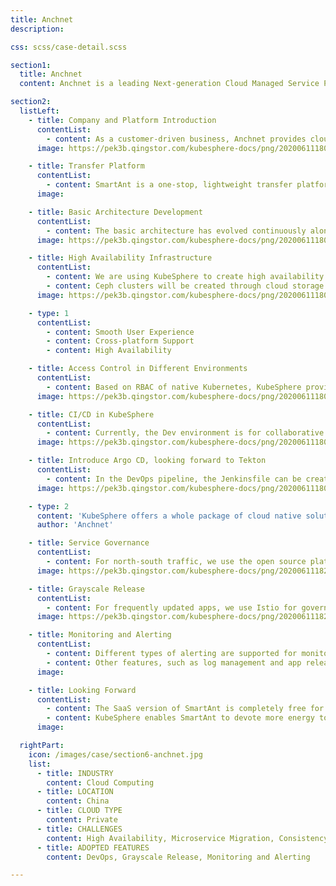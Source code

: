 ```yaml
---
title: Anchnet
description:

css: scss/case-detail.scss

section1:
  title: Anchnet
  content: Anchnet is a leading Next-generation Cloud Managed Service Provider (Cloud MSP) in China.

section2:
  listLeft:
    - title: Company and Platform Introduction
      contentList:
        - content: As a customer-driven business, Anchnet provides cloud native technologies and digital solutions for enterprise customers on the basis of Tencent Cloud. More specifically, we enable our customers to build next-generation cloud infrastructure and technology architectures, and to develop modern cloud native apps. We also provide them with comprehensive hosting services, intelligent cloud operations and management services. This is how we work to create great user experiences for our customers in accessing, managing and using the cloud. Ultimately, we are committed to building a bridge between new ecosystems in the IT industry and industrial Internet.
      image: https://pek3b.qingstor.com/kubesphere-docs/png/20200611180506.png

    - title: Transfer Platform
      contentList:
        - content: SmartAnt is a one-stop, lightweight transfer platform that helps users to transfer their business to the cloud in a rapid and convenient fashion. With visualized interfaces, SmartAnt supports one-click data transfer (e.g. host, database, and object storage), which has fundamentally solved the problem in the traditional ways of cloud transfer.
      image:

    - title: Basic Architecture Development
      contentList:
        - content: The basic architecture has evolved continuously along the road from a tool to a unimodule entity, a multi-module entity and finally a microservices architecture. Initially, high availability architecture deployment was achieved by servers in IDC machine rooms and now it is made possible by cloud servers. LB provided in public clouds and other SaaS products were used for high availability architecture before while the container orchestration tool Kubernetes is now used instead, which has seen technological advances one after another to satisfy different needs in the market. The process of microservice transformation is never an easy job, which covers infrastructure, declarative API, microservices and service network.
      image: https://pek3b.qingstor.com/kubesphere-docs/png/20200611180616.png

    - title: High Availability Infrastructure
      contentList:
        - content: We are using KubeSphere to create high availability architectures on the back of LB in public or private clouds. This open source platform features one-click deployment of high availability architectures in a convenient and efficient way. Nodes can be added dynamically after the deployment without the complexity of infrastructure deployment on Kubernetes.
        - content: Ceph clusters will be created through cloud storage as KubeSphere provides a variety of storage plugins. Data can be easily integrated into the storage class of Kubernetes, providing consistent storage services.
      image: https://pek3b.qingstor.com/kubesphere-docs/png/20200611180633.png

    - type: 1
      contentList:
        - content: Smooth User Experience
        - content: Cross-platform Support
        - content: High Availability

    - title: Access Control in Different Environments
      contentList:
        - content: Based on RBAC of native Kubernetes, KubeSphere provides the access control function for workspaces, with more detailed assignment of users, roles and access. For example, the Dev environment is for business development and developers can be authorized to access container logs. A test environment is for feature testing and a prod environment represents the official online environment, which can only be maintained by administrators.
      image: https://pek3b.qingstor.com/kubesphere-docs/png/20200611180719.png

    - title: CI/CD in KubeSphere
      contentList:
        - content: Currently, the Dev environment is for collaborative development. With GitLab CI and GitOPS, automatic deployment can be achieved from end to end. Meanwhile, the [DevOps](https://kubesphere.io/devops/) pipeline of KubeSphere for the official environment makes it possible to release apps without any scaling.
      image: https://pek3b.qingstor.com/kubesphere-docs/png/20200611180737.png

    - title: Introduce Argo CD, looking forward to Tekton
      contentList:
        - content: In the DevOps pipeline, the Jenkinsfile can be created with a simple Web configuration, which is convenient and efficient. We are also using Argo CD for part of our applications and we will try Tekton going forward.
      image: https://pek3b.qingstor.com/kubesphere-docs/png/20200611180838.png

    - type: 2
      content: 'KubeSphere offers a whole package of cloud native solutions, including high availability infrastructure deployment, CI/CD, service governance, access control, monitoring, logging and alerting.'
      author: 'Anchnet'

    - title: Service Governance
      contentList:
        - content: For north-south traffic, we use the open source platform Kong to provide the same API gateway. We offer Kubernetes infrastructure, black and white lists, and authentication and authorization features. For east-west traffic, Istio is used for service governance, load balancing, traffic monitoring, tracing analysis, circuit breaking and fallback. Fortunately, KubeSphere is an excellent platform for service governance, where we only need to submit Helm charts of our business apps to the platform as it features one-click deployment.
      image: https://pek3b.qingstor.com/kubesphere-docs/png/20200611182110.png

    - title: Grayscale Release
      contentList:
        - content: For frequently updated apps, we use Istio for governance in the case of a grayscale release. As canary release is also supported, it is very convenient for us to release app components of different versions by dragging and dropping in KubeSphere.
      image: https://pek3b.qingstor.com/kubesphere-docs/png/20200611182140.png

    - title: Monitoring and Alerting
      contentList:
        - content: Different types of alerting are supported for monitoring at different levels. Currently, the built-in monitoring feature of KubeSphere is used for Kubernetes and we are looking forward to more alerting solutions in the future.
        - content: Other features, such as log management and app release, are all conducive to our quick transformation of cloud native apps.
      image: 

    - title: Looking Forward
      contentList:
        - content: The SaaS version of SmartAnt is completely free for enterprises and individual users. The private custom version now supports the seamless transfer of OpenStack and Any to Image. Ultimately, images will be imported in other private or public platforms. Besides, our company is committed to multi-cloud management with a self-developed cloud management platform SmartOps, helping enterprises to better manage their clouds.
        - content: KubeSphere enables SmartAnt to devote more energy to the logic business development of our transfer platform. It offers a whole package of cloud native solutions, including high availability infrastructure deployment, CI/CD, Microservice governance, access control, monitoring, logging and alerting. With smooth user experiences, KubeSphere represents an open source platform and a vibrant community, where like-minded people can gather together and discuss their respective cloud native road that best suits their business.
      image:

  rightPart:
    icon: /images/case/section6-anchnet.jpg
    list:
      - title: INDUSTRY
        content: Cloud Computing
      - title: LOCATION
        content: China
      - title: CLOUD TYPE
        content: Private
      - title: CHALLENGES
        content: High Availability, Microservice Migration, Consistency
      - title: ADOPTED FEATURES
        content: DevOps, Grayscale Release, Monitoring and Alerting

---
```


